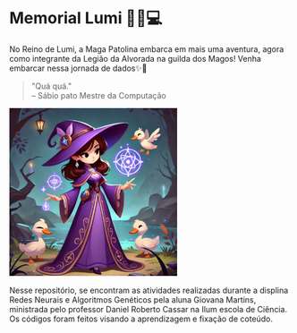 # Memorial Lumi 🔮🦆💻
No Reino de Lumi, a Maga Patolina embarca em mais uma aventura, agora como integrante da Legião da Alvorada na guilda dos Magos! Venha embarcar nessa jornada de dados✨🦢


> "Quá quá."  
> – Sábio pato Mestre da Computação

<img src="Maga patolina.jpg" width="300">

Nesse repositório, se encontram as atividades realizadas durante a displina Redes Neurais e Algoritmos Genéticos pela aluna Giovana Martins, ministrada pelo professor Daniel Roberto Cassar na Ilum escola de Ciência. Os códigos foram feitos visando a aprendizagem e fixação de coteúdo.


